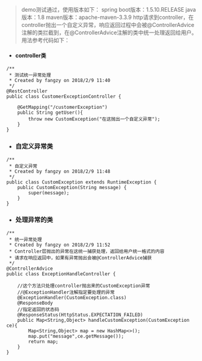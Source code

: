 

> demo测试通过，使用版本如下：
> spring boot版本：1.5.10.RELEASE
> java版本：1.8
> maven版本：apache-maven-3.3.9
> http请求到controller，在controller抛出一个自定义异常，响应返回过程中会被@ControllerAdvice注解的类拦截到，在@ControllerAdvice注解的类中统一处理返回给用户。用法参考代码如下：

- #### controller类

```
/**
 * 测试统一异常处理
 * Created by fangzy on 2018/2/9 11:40
 */
@RestController
public class CustomerExceptionController {

    @GetMapping("/customerException")
    public String getUser(){
        throw new CustomException("在这抛出一个自定义异常");
    }
}
```

- ### 自定义异常类

```
/**
 * 自定义异常
 * Created by fangzy on 2018/2/9 11:48
 */
public class CustomException extends RuntimeException {
    public CustomException(String message) {
        super(message);
    }
}
```

- ### 处理异常的类

```
/**
 * 统一异常处理
 * Created by fangzy on 2018/2/9 11:52
 * Controller层抛出的异常在这统一捕获处理，返回给用户统一格式的内容
 * 请求在响应返回中，如果有异常抛出会被@ControllerAdvice捕获
 */
@ControllerAdvice
public class ExceptionHandleController {

    //这个方法只处理controller抛出来的CustomException异常
    //@ExceptionHandler注解指定要处理的异常
    @ExceptionHandler(CustomException.class)
    @ResponseBody
    //指定返回的状态码
    @ResponseStatus(HttpStatus.EXPECTATION_FAILED)
    public Map<String,Object> handleCustomException(CustomException ce){
        Map<String,Object> map = new HashMap<>();
        map.put("message",ce.getMessage());
        return map;
    }
}
```

